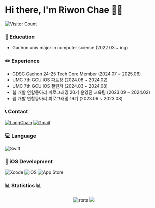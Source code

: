 # Hi there, I'm Riwon Chae 👋🏻

<p>
  <a href="https://hits.seeyoufarm.com">
    <img src="https://hits.seeyoufarm.com/api/count/incr/badge.svg?url=https%3A%2F%2Fgithub.com%2Fcherry-p0p&count_bg=%2341B883&title_bg=%23CDC2C2&icon=github.svg&icon_color=%23E7E7E7&title=hits&edge_flat=false" alt="Visitor Count"/>
  </a>
</p>

### 🏫 Education
- Gachon univ major in computer science (2022.03 ~ ing)

### ✏️ Experience
- GDSC Gachon 24-25 Tech Core Member (2024.07 ~ 2025.06)
- UMC 7th GCU iOS 파트장 (2024.08 ~ 2024.02)
- UMC 7th GCU iOS 챌린저 (2024.03 ~ 2024.08)
- 웹 개발 연합동아리 피로그래밍 20기 운영진 교육팀 (2023.09 ~ 2024.02)
- 웹 개발 연합동아리 피로그래밍 19기 (2023.06 ~ 2023.08)

### 📞 Contact
[![LangChain](https://img.shields.io/badge/LangChain-1C3C3C?style=for-the-badge&logo=langchain&logoColor=white)](https://www.linkedin.com/in/cherry-p0p)
[![Gmail](https://img.shields.io/badge/Gmail-EA4335?style=for-the-badge&logo=Gmail&logoColor=white)](mailto:cherrypop3678@gmail.com)

### 💻 Language
![Swift](https://img.shields.io/badge/Swift-F05138?style=for-the-badge&logo=Swift&logoColor=white)

### 🍏 iOS Development
![Xcode](https://img.shields.io/badge/Xcode-147EFB?style=for-the-badge&logo=Xcode&logoColor=white)
![iOS](https://img.shields.io/badge/iOS-000000?style=for-the-badge&logo=iOS&logoColor=white)
![App Store](https://img.shields.io/badge/App%20Store-0D96F6?style=for-the-badge&logo=App%20Store&logoColor=white)

### 📊 Statistics 📊
<div style="text-align: center; margin-top: 20px;">
  <img alt="stats" src="https://github-readme-stats.vercel.app/api?username=cherry-p0p&show_icons=true&count_private=true&theme=holi" style="max-width: 60%; height: auto; margin-bottom: 20px;" />
  <img src="https://github-readme-stats.vercel.app/api/top-langs/?username=cherry-p0p&hide=c%23,powershell,Mathematica,Ruby,Objective-C,Objective-C%2b%2b,Cuda&title_color=61dafb&text_color=ffffff&icon_color=61dafb&bg_color=20232a&langs_count=8&layout=compact&border_color=61dafb&hide_border=true&size_weight=0.4&count_weight=0.4" style="max-width: 100%; height: auto;" />
</div>

